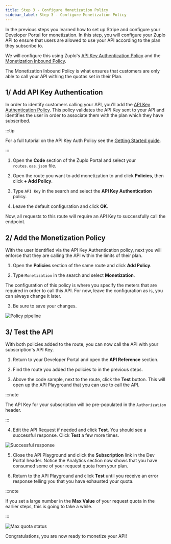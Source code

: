 ```yaml
---
title: Step 3 - Configure Monetization Policy
sidebar_label: Step 3 - Configure Monetization Policy
---
```


In the previous steps you learned how to set up Stripe and configure your
Developer Portal for monetization. In this step, you will configure your Zuplo
API to ensure that users are allowed to use your API according to the plan they
subscribe to.

We will configure this using Zuplo's
[API Key Authentication Policy](/docs/policies/api-key-inbound) and the
[Monetization Inbound Policy](/docs/policies/monetization-inbound).

The Monetization Inbound Policy is what ensures that customers are only able to
call your API withing the quotas set in their Plan.

## 1/ Add API Key Authentication

In order to identify customers calling your API, you'll add the
[API Key Authentication Policy](/docs/policies/api-key-inbound). This policy
validates the API Key sent to your API and identifies the user in order to
associate them with the plan which they have subscribed.

:::tip

For a full tutorial on the API Key Auth Policy see the
[Getting Started guide](/docs/articles/step-2-add-api-key-auth).

:::

1. Open the **Code** section of the Zuplo Portal and select your
   `routes.oas.json` file.

2. Open the route you want to add monetization to and click **Policies**, then
   click **+ Add Policy**.

3. Type `API Key` in the search and select the **API Key Authentication**
   policy.

4. Leave the default configuration and click **OK**.

Now, all requests to this route will require an API Key to successfully call the
endpoint.

## 2/ Add the Monetization Policy

With the user identified via the API Key Authentication policy, next you will
enforce that they are calling the API within the limits of their plan.

1. Open the **Policies** section of the same route and click **Add Policy**.

2. Type `Monetization` in the search and select **Monetization**.

The configuration of this policy is where you specify the meters that are
required in order to call this API. For now, leave the configuration as is, you
can always change it later.

3. Be sure to save your changes.

![Policy pipeline](../../public/media/monetization-policy-setup/image.png)

## 3/ Test the API

With both policies added to the route, you can now call the API with your
subscription's API Key.

1. Return to your Developer Portal and open the **API Reference** section.

2. Find the route you added the policies to in the previous steps.

3. Above the code sample, next to the route, click the **Test** button. This
   will open up the API Playground that you can use to call the API.

:::note

The API Key for your subscription will be pre-populated in the `Authorization`
header.

:::

4. Edit the API Request if needed and click **Test**. You should see a
   successful response. Click **Test** a few more times.

![Successful response](../../public/media/monetization-policy-setup/image-1.png)

5. Close the API Playground and click the **Subscription** link in the Dev
   Portal header. Notice the Analytics section now shows that you have consumed
   some of your request quota from your plan.

6. Return to the API Playground and click **Test** until you receive an error
   response telling you that you have exhausted your quota.

:::note

If you set a large number in the **Max Value** of your request quota in the
earlier steps, this is going to take a while.

:::

![Max quota status](../../public/media/monetization-policy-setup/image-2.png)

Congratulations, you are now ready to monetize your API!
